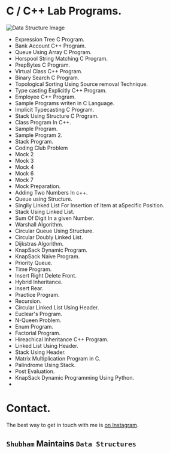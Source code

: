 # C / C++ Lab Programs.

![Data Structure Image](https://www.thecrazyprogrammer.com/wp-content/uploads/2018/10/Types-of-Data-Structures.jpg)

- Expression Tree C Program.
- Bank Account C++ Program.
- Queue Using Array C Program. 
- Horspool String Matching C Program.
- PrepBytes C Program.
- Virtual Class C++ Program.
- Binary Search C Program.
- Topological Sorting Using Source removal Technique.
- Type casting Explicitly C++ Program.
- Employee C++ Program.
- Sample Programs writen in C Language.
- Implicit Typecasting C Program.
- Stack Using Structure C Program.
- Class Program In C++.
- Sample Program.
- Sample Program 2.
- Stack Program.
- Coding Club Problem
- Mock 2
- Mock 3
- Mock 4
- Mock 6
- Mock 7
- Mock Preparation.
- Adding Two Numbers In c++.
- Queue using Structure.
- Singlly Linked List For Insertion of Item at aSpecific Position.
- Stack Using Linked List.
- Sum Of Digit In a given Number.
- Warshall Algorithm.
- Circular Queue Using Structure.
- Circular Doubly Linked List.
- Dijkstras Algorithm.
- KnapSack Dynamic Program.
- KnapSack Naive Program.
- Priority Queue.
- Time Program.
- Insert Right Delete Front.
- Hybrid Inheritance.
- Insert Rear.
- Practice Program.
- Recursion.
- Circular Linked List Using Header.
- Euclear's Program.
- N-Queen Problem.
- Enum Program.
- Factorial Program.
- Hireachical Inheritance C++ Program.
- Linked List Using Header.
- Stack Using Header.
- Matrix Multiplication Program in C.
- Palindrome Using Stack.
- Post Evaluation.
- KnapSack Dynamic Programming Using Python.
- 

# Contact.
The best way to get in touch with me is [on Instagram](https://www.instagram.com/subham.kumar032/). 

## ``Shubham``   Maintains  ```Data Structures```
